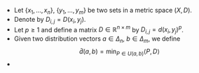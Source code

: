 - Let $\{x_1,\ldots, x_n\}$, $\{y_1,\ldots, y_m\}$ be two sets in a metric space $(X,D)$.
- Denote by $D_{i,j} = D(x_i,y_j)$.
- Let $p \ge 1$ and define a matrix $D \in \mathbb{R}^{n \times m}$  by $D_{i,j} = d(x_i, y_j)^p$.
- Given two distribution vectors $a \in \Delta_n,~b \in \Delta_m$, we define
$$
\bar{d}(a,b) = \min _{P \in U(a,b)} \left \langle P,D \right \rangle
$$
- 